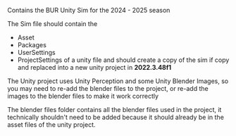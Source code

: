 Contains the BUR Unity Sim for the 2024 - 2025 season

The Sim file should contain the 
- Asset
- Packages
- UserSettings
- ProjectSettings
of a unity file and should create a copy of the sim if copy and replaced into a new unity project in **2022.3.48f1**

The Unity project uses Unity Perception and some Unity Blender Images, so you may need to re-add the blender files to the project, or re-add the images to the blender files to make it work correctly

The blender files folder contains all the blender files used in the project, it technically shouldn't need to be added because it should already be in the asset files of the unity project.

